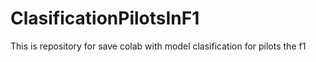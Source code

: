 # ClasificationPilotsInF1
This is repository for save colab with model clasification for pilots the f1
